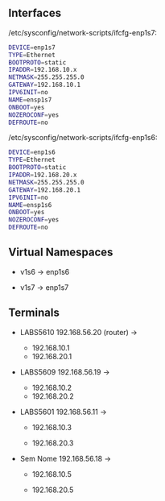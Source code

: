 ## Interfaces

/etc/sysconfig/network-scripts/ifcfg-enp1s7:

```bash
DEVICE=enp1s7
TYPE=Ethernet
BOOTPROTO=static
IPADDR=192.168.10.x
NETMASK=255.255.255.0
GATEWAY=192.168.10.1
IPV6INIT=no
NAME=ensp1s7
ONBOOT=yes
NOZEROCONF=yes
DEFROUTE=no
```

/etc/sysconfig/network-scripts/ifcfg-enp1s6:

```bash
DEVICE=enp1s6
TYPE=Ethernet
BOOTPROTO=static
IPADDR=192.168.20.x
NETMASK=255.255.255.0
GATEWAY=192.168.20.1
IPV6INIT=no
NAME=ensp1s6
ONBOOT=yes
NOZEROCONF=yes
DEFROUTE=no
```

## Virtual Namespaces

- v1s6 -> enp1s6

- v1s7 -> enp1s7

## Terminals

- LABS5610 192.168.56.20 (router) ->
  
  - 192.168.10.1
  - 192.168.20.1

- LABS5609 192.168.56.19 ->
  
  - 192.168.10.2
  - 192.168.20.2

- LABS5601 192.168.56.11 ->
  
  - 192.168.10.3
  
  - 192.168.20.3

- Sem Nome 192.168.56.18 ->
  
  - 192.168.10.5
  
  - 192.168.20.5